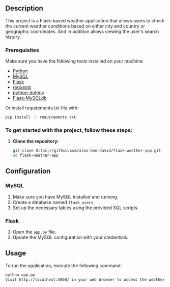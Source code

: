 ## Description

This project is a Flask-based weather application that allows users to check the current weather conditions based on either city and country or geographic coordinates.
And in addition allows viewing the user's search history.

### Prerequisites

Make sure you have the following tools installed on your machine:

- [Python](https://www.python.org/)
- [MySQL](https://www.mysql.com/)
- [Flask](https://flask.palletsprojects.com/en/2.1.x/)
- [requests](https://docs.python-requests.org/en/latest/)
- [python-dotenv](https://pypi.org/project/python-dotenv/)
- [Flask-MySQLdb](https://flask-mysqldb.readthedocs.io/en/latest/)

Or install requirements.txt file with:

```bash
pip install -r requirements.txt
```


### To get started with the project, follow these steps:

1. **Clone the repository:**

   ```bash
   git clone https://github.com/alon-ben-david/flask-weather-app.git
   cd flask-weather-app

## Configuration

### MySQL

1. Make sure you have MySQL installed and running.
2. Create a database named `flask_users`.
3. Set up the necessary tables using the provided SQL scripts.

### Flask

1. Open the `app.py` file.
2. Update the MySQL configuration with your credentials.

## Usage

To run the application, execute the following command:

```bash
python app.py
Visit http://localhost:5000/ in your web browser to access the weather application.
```


